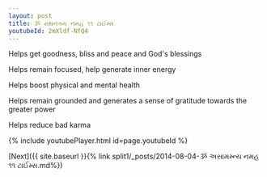 ```yaml
---
layout: post
title: ૐ રાથનગય નમહ ૧૧ ટાઈમ્સ
youtubeId: 2mXldf-NfQ4
---
```

 
 
Helps get goodness, bliss and peace and God's blessings
 
Helps remain focused, help generate inner energy 
 
Helps boost physical and mental health 
 
Helps remain grounded and generates a sense of gratitude towards the greater power 
 
Helps reduce bad karma
 
 
 
 


{% include youtubePlayer.html id=page.youtubeId %}
 
[Next]({{ site.baseurl }}{% link  split1/_posts/2014-08-04-ૐ અસામમ્ન્ય નમહ ૧૧ ટાઈમ્સ.md%})
 
